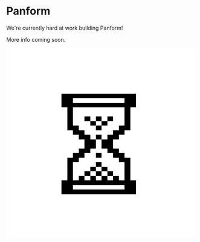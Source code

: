 # Panform

We're currently hard at work building Panform!

More info coming soon.

![Loading in progress](../loading.gif)
